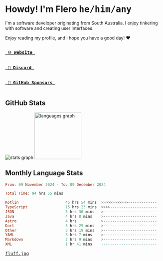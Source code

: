 # Howdy! I'm Flero <kbd>he/him/any</kbd>

I'm a software developer originating from South Australia. I enjoy tinkering with software and creating user interfaces.

Enjoy reading my profile, and I hope you have a good day! :heart:

<a href="https://flero.dev/">
    <kbd>
        <br>
        &nbsp;🌐 <strong>Website</strong>&nbsp;
        <br>
        <br>
    </kbd>
</a>

<a href="https://discord.com/users/1059375676769189938">
    <kbd>
        <br>
        &nbsp;💬 <strong>Discord</strong>&nbsp;
        <br>
        <br>
    </kbd>
</a>

<a href="https://github.com/sponsors/flerouwu">
    <kbd>
        <br>
        &nbsp;🩷 <strong>GitHub Sponsors</strong>&nbsp;
        <br>
        <br>
    </kbd>
</a>

## GitHub Stats
<!-- <p> allows it to be shown side-by-side -->
<div>
  <img src="https://github-readme-stats.vercel.app/api?hide_title=true&hide_rank=false&show_icons=true&include_all_commits=true&count_private=true&disable_animations=true&theme=github_dark&locale=en&hide_border=true&username=flerouwu" alt="stats graph"  />
  <img src="https://github-readme-stats.vercel.app/api/top-langs?locale=en&hide_title=false&langs_count=5&theme=github_dark&hide_border=true&username=flerouwu&layout=compact" alt="languages graph" height="150"  />
</div>

## Monthly Language Stats

<!--START_SECTION:waka-->

```haskell
From: 09 November 2024 - To: 09 December 2024

Total Time: 94 hrs 55 mins

Kotlin                     45 hrs 54 mins  >>>>>>>>>>>>-------------   46.72 %
TypeScript                 15 hrs 23 mins  >>>>---------------------   15.66 %
JSON                       5 hrs 36 mins   >------------------------   05.72 %
Java                       4 hrs 8 mins    >------------------------   04.21 %
Astro                      4 hrs           >------------------------   04.08 %
Dart                       3 hrs 29 mins   >------------------------   03.55 %
Other                      3 hrs 19 mins   >------------------------   03.39 %
YAML                       3 hrs 7 mins    >------------------------   03.19 %
Markdown                   2 hrs 9 mins    >------------------------   02.20 %
XML                        1 hr 41 mins    -------------------------   01.71 %
```

<!--END_SECTION:waka-->

<a href="https://raw.githubusercontent.com/flerouwu/flerouwu/main/fluff.jpg">
  <kbd>fluff.jpg</kbd>
</a>
